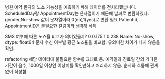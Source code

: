 
병원 예약 환자의 노쇼 가능성을 예측하기 위해 데이터를 전처리했습니다. 
ScheduledDay랑 AppointmentDay는 문자열이기 때문에 날짜로 변환하였다. 
gender,No-show 값이 문자열이라 0(no),1(yes)로 변환 필요
PatientId, AppointmentID은 불필요한 칼럼이라 생각해 삭제


SMS 여부에 따른 노쇼율 비교가 의미있을지? 
0    0.175
1    0.238
Name: No-show, dtype: float64
문자 수신 여부별 평균 노쇼율을 비교함. 
유의미한 차이가 나지 않음을 확인.

refactoring
해당 데이터에 불필요한 함수를 그대로 둠.
예약일과 진료일 간의 기다린 기간이 음수, 1000일 이상인 이상치를 확인만하고 처리하지 않음.
순서와 흐름에 관계없이 작성함.
